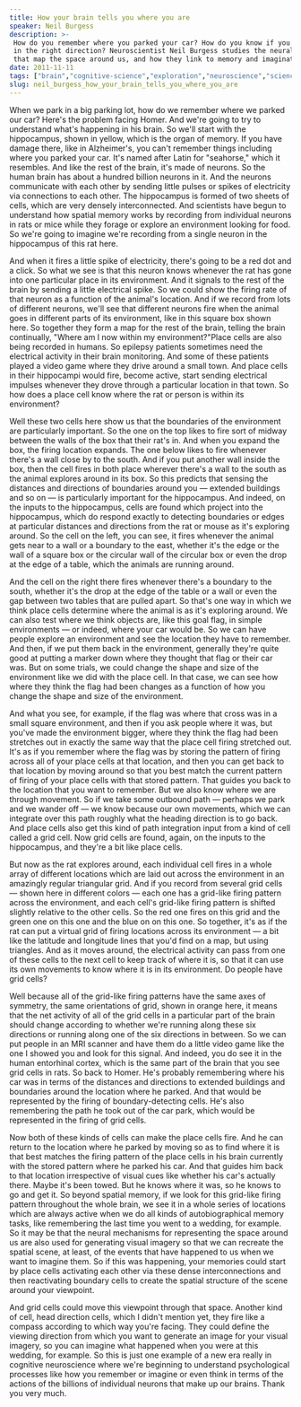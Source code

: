 ```yaml
---
title: How your brain tells you where you are
speaker: Neil Burgess
description: >-
 How do you remember where you parked your car? How do you know if you're moving
 in the right direction? Neuroscientist Neil Burgess studies the neural mechanisms
 that map the space around us, and how they link to memory and imagination.
date: 2011-11-11
tags: ["brain","cognitive-science","exploration","neuroscience","science","physiology","biology","algorithm","biotech"]
slug: neil_burgess_how_your_brain_tells_you_where_you_are
---
```


When we park in a big parking lot, how do we remember where we parked our car? Here's the
problem facing Homer. And we're going to try to understand what's happening in his
brain. So we'll start with the hippocampus, shown in yellow, which is the organ of memory.
If you have damage there, like in Alzheimer's, you can't remember things including where
you parked your car. It's named after Latin for "seahorse," which it resembles. And like
the rest of the brain, it's made of neurons. So the human brain has about a hundred billion
neurons in it. And the neurons communicate with each other by sending little pulses or
spikes of electricity via connections to each other. The hippocampus is formed of two
sheets of cells, which are very densely interconnected. And scientists have begun to
understand how spatial memory works by recording from individual neurons in rats or mice
while they forage or explore an environment looking for food. So we're going to imagine
we're recording from a single neuron in the hippocampus of this rat here.

And when it fires a little spike of electricity, there's going to be a red dot and a
click. So what we see is that this neuron knows whenever the rat has gone into one
particular place in its environment. And it signals to the rest of the brain by sending a
little electrical spike. So we could show the firing rate of that neuron as a function of
the animal's location. And if we record from lots of different neurons, we'll see that
different neurons fire when the animal goes in different parts of its environment, like in
this square box shown here. So together they form a map for the rest of the brain, telling
the brain continually, "Where am I now within my environment?"Place cells are also being
recorded in humans. So epilepsy patients sometimes need the electrical activity in their
brain monitoring. And some of these patients played a video game where they drive around a
small town. And place cells in their hippocampi would fire, become active, start sending
electrical impulses whenever they drove through a particular location in that town. So how
does a place cell know where the rat or person is within its environment?

Well these two cells here show us that the boundaries of the environment are particularly
important. So the one on the top likes to fire sort of midway between the walls of the box
that their rat's in. And when you expand the box, the firing location expands. The one
below likes to fire whenever there's a wall close by to the south. And if you put another
wall inside the box, then the cell fires in both place wherever there's a wall to the
south as the animal explores around in its box. So this predicts that sensing the
distances and directions of boundaries around you — extended buildings and so on — is
particularly important for the hippocampus. And indeed, on the inputs to the hippocampus,
cells are found which project into the hippocampus, which do respond exactly to detecting
boundaries or edges at particular distances and directions from the rat or mouse as it's
exploring around. So the cell on the left, you can see, it fires whenever the animal gets
near to a wall or a boundary to the east, whether it's the edge or the wall of a square
box or the circular wall of the circular box or even the drop at the edge of a table,
which the animals are running around.

And the cell on the right there fires whenever there's a boundary to the south, whether
it's the drop at the edge of the table or a wall or even the gap between two tables that
are pulled apart. So that's one way in which we think place cells determine where the
animal is as it's exploring around. We can also test where we think objects are, like this
goal flag, in simple environments — or indeed, where your car would be. So we can have
people explore an environment and see the location they have to remember. And then, if we
put them back in the environment, generally they're quite good at putting a marker down
where they thought that flag or their car was. But on some trials, we could change the
shape and size of the environment like we did with the place cell. In that case, we can see
how where they think the flag had been changes as a function of how you change the shape
and size of the environment.

And what you see, for example, if the flag was where that cross was in a small square
environment, and then if you ask people where it was, but you've made the environment
bigger, where they think the flag had been stretches out in exactly the same way that the
place cell firing stretched out. It's as if you remember where the flag was by storing the
pattern of firing across all of your place cells at that location, and then you can get
back to that location by moving around so that you best match the current pattern of
firing of your place cells with that stored pattern. That guides you back to the location
that you want to remember. But we also know where we are through movement. So if we take
some outbound path — perhaps we park and we wander off — we know because our own
movements, which we can integrate over this path roughly what the heading direction is to
go back. And place cells also get this kind of path integration input from a kind of cell
called a grid cell. Now grid cells are found, again, on the inputs to the hippocampus, and
they're a bit like place cells.

But now as the rat explores around, each individual cell fires in a whole array of
different locations which are laid out across the environment in an amazingly regular
triangular grid. And if you record from several grid cells — shown here in different
colors — each one has a grid-like firing pattern across the environment, and each cell's
grid-like firing pattern is shifted slightly relative to the other cells. So the red one
fires on this grid and the green one on this one and the blue on on this one. So together,
it's as if the rat can put a virtual grid of firing locations across its environment — a
bit like the latitude and longitude lines that you'd find on a map, but using triangles.
And as it moves around, the electrical activity can pass from one of these cells to the
next cell to keep track of where it is, so that it can use its own movements to know where
it is in its environment. Do people have grid cells?

Well because all of the grid-like firing patterns have the same axes of symmetry, the same
orientations of grid, shown in orange here, it means that the net activity of all of the
grid cells in a particular part of the brain should change according to whether we're
running along these six directions or running along one of the six directions in between.
So we can put people in an MRI scanner and have them do a little video game like the one I
showed you and look for this signal. And indeed, you do see it in the human entorhinal
cortex, which is the same part of the brain that you see grid cells in rats. So back to
Homer. He's probably remembering where his car was in terms of the distances and
directions to extended buildings and boundaries around the location where he parked. And
that would be represented by the firing of boundary-detecting cells. He's also remembering
the path he took out of the car park, which would be represented in the firing of grid
cells.

Now both of these kinds of cells can make the place cells fire. And he can return to the
location where he parked by moving so as to find where it is that best matches the firing
pattern of the place cells in his brain currently with the stored pattern where he parked
his car. And that guides him back to that location irrespective of visual cues like
whether his car's actually there. Maybe it's been towed. But he knows where it was, so he
knows to go and get it. So beyond spatial memory, if we look for this grid-like firing
pattern throughout the whole brain, we see it in a whole series of locations which are
always active when we do all kinds of autobiographical memory tasks, like remembering the
last time you went to a wedding, for example. So it may be that the neural mechanisms for
representing the space around us are also used for generating visual imagery so that we
can recreate the spatial scene, at least, of the events that have happened to us when we
want to imagine them. So if this was happening, your memories could start by place cells
activating each other via these dense interconnections and then reactivating boundary
cells to create the spatial structure of the scene around your viewpoint.

And grid cells could move this viewpoint through that space. Another kind of cell, head
direction cells, which I didn't mention yet, they fire like a compass according to which
way you're facing. They could define the viewing direction from which you want to generate
an image for your visual imagery, so you can imagine what happened when you were at this
wedding, for example. So this is just one example of a new era really in cognitive
neuroscience where we're beginning to understand psychological processes like how you
remember or imagine or even think in terms of the actions of the billions of individual
neurons that make up our brains. Thank you very much.

<!--
ad_duration=3.33
comment_count=92
event="TEDSalon London Spring 2011"
external_start_time=0
intro_duration=11.82
is_subtitle_required="False"
is_talk_featured="True"
language="en"
language_swap="False"
native_language="en"
number_of_related_talks=6
number_of_speakers=1
number_of_subtitled_videos=35
number_of_tags=9
number_of_talk_download_languages=35
number_of_talk_more_resources=0
number_of_talk_recommendations=0
number_of_talks_take_actions=0
post_ad_duration=0.83
published_timestamp="2012-02-06 15:58:59"
recording_date="2011-11-11"
speaker_description="Neuroscientist"
speaker_is_published=1
speaker_name="Neil Burgess"
talk_name="How your brain tells you where you are"
talks_tags=["brain","cognitive-science","exploration","neuroscience","science","physiology","biology","algorithm","biotech"]
url_photo_speaker="https://pe.tedcdn.com/images/ted/eb539d0ca8a32909718b118b278fb60d070de86e_254x191.jpg"
url_photo_talk="https://pe.tedcdn.com/images/ted/b6441a3ec7fe888555c728e011b6bd3650544fb8_800x600.jpg"
url_webpage="https://www.ted.com/talks/neil_burgess_how_your_brain_tells_you_where_you_are"
video_type_name="TED Stage Talk"
-->